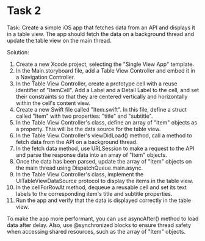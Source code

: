 # Task 2

Task: Create a simple iOS app that fetches data from an API and displays it in a
table view. The app should fetch the data on a background thread and update the
table view on the main thread.

Solution:

1. Create a new Xcode project, selecting the "Single View App" template.
2. In the Main.storyboard file, add a Table View Controller and embed it in a
   Navigation Controller.
3. In the Table View Controller, create a prototype cell with a reuse identifier
   of "ItemCell". Add a Label and a Detail Label to the cell, and set their
   constraints so that they are centered vertically and horizontally within the
   cell's content view.
4. Create a new Swift file called "Item.swift". In this file, define a struct
   called "Item" with two properties: "title" and "subtitle".
5. In the Table View Controller's class, define an array of "Item" objects as a
   property. This will be the data source for the table view.
6. In the Table View Controller's viewDidLoad() method, call a method to fetch
   data from the API on a background thread.
7. In the fetch data method, use URLSession to make a request to the API and
   parse the response data into an array of "Item" objects.
8. Once the data has been parsed, update the array of "Item" objects on the main
   thread using DispatchQueue.main.async.
9. In the Table View Controller's class, implement the UITableViewDataSource
   protocol to display the items in the table view.
10. In the cellForRowAt method, dequeue a reusable cell and set its text labels
    to the corresponding item's title and subtitle properties.
11. Run the app and verify that the data is displayed correctly in the table
    view.

To make the app more performant, you can use asyncAfter() method to load data
after delay. Also, use @synchronized blocks to ensure thread safety when
accessing shared resources, such as the array of "Item" objects.
